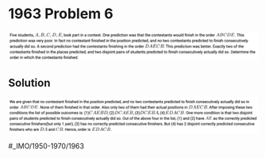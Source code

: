 # 1963 Problem 6
![](1963%20Problem%206/image.png)

## Solution
![](1963%20Problem%206/image%202.png)






























#_IMO/1950-1970/1963